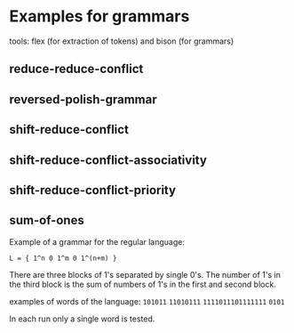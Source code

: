 # Examples for grammars

tools: flex (for extraction of tokens) and bison (for grammars)

## reduce-reduce-conflict

## reversed-polish-grammar

## shift-reduce-conflict

## shift-reduce-conflict-associativity

## shift-reduce-conflict-priority

## sum-of-ones


Example of a grammar for the regular language:

```L = { 1^n 0 1^m 0 1^(n+m) }```

There are three blocks of 1's separated by single 0's. 
The number of 1's in the third block is the sum of numbers of 1's 
in the first and second block.

examples of words of the language: 
```101011```
```11010111```
```1111011101111111```
```0101```

In each run only a single word is tested.


